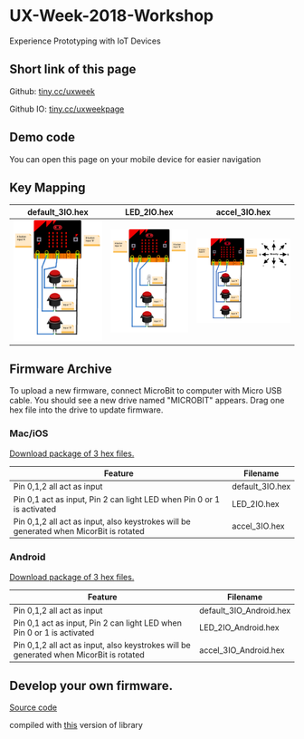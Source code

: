 # UX-Week-2018-Workshop
Experience Prototyping with IoT Devices

## Short link of this page

Github: [tiny.cc/uxweek](http://tiny.cc/uxweek)

Github IO: [tiny.cc/uxweekpage](http://tiny.cc/uxweekpage)

## Demo code

You can open this page on your mobile device for easier navigation



## Key Mapping

| default_3IO.hex | LED_2IO.hex | accel_3IO.hex |
|---|---|---|
| ![default_3IO.hex](https://github.com/DeqingSun/UX-Week-2018-Workshop/blob/master/connections/conn_3IO.png?raw=true) | ![LED_2IO.hex](https://github.com/DeqingSun/UX-Week-2018-Workshop/blob/master/connections/conn_2IO.png?raw=true) | ![accel_3IO.hex](https://github.com/DeqingSun/UX-Week-2018-Workshop/blob/master/connections/conn_3IO_ACCEL.png?raw=true) |

## Firmware Archive

To upload a new firmware, connect MicroBit to computer with Micro USB cable. You should see a new drive named "MICROBIT" appears. Drag one hex file into the drive to update firmware.

### Mac/iOS

[Download package of 3 hex files.](https://github.com/DeqingSun/UX-Week-2018-Workshop/blob/master/firmware/mac_ios.zip?raw=true)

| Feature  | Filename |
|---|---|
| Pin 0,1,2 all act as input  | default_3IO.hex  |
| Pin 0,1 act as input, Pin 2 can light LED when Pin 0 or 1 is activated  | LED_2IO.hex  |
| Pin 0,1,2 all act as input, also keystrokes will be generated when MicorBit is rotated  | accel_3IO.hex  |

### Android

[Download package of 3 hex files.](https://github.com/DeqingSun/UX-Week-2018-Workshop/blob/master/firmware/android.zip?raw=true)

| Feature  | Filename |
|---|---|
| Pin 0,1,2 all act as input  | default_3IO_Android.hex  |
| Pin 0,1 act as input, Pin 2 can light LED when Pin 0 or 1 is activated  | LED_2IO_Android.hex  |
| Pin 0,1,2 all act as input, also keystrokes will be generated when MicorBit is rotated  | accel_3IO_Android.hex  |

## Develop your own firmware.

[Source code](https://github.com/DeqingSun/UX-Week-2018-Workshop/tree/developPackage/ArduinoTestCode/HID_keyboard)

compiled with [this](https://github.com/DeqingSun/arduino-BLEPeripheral) version of library


